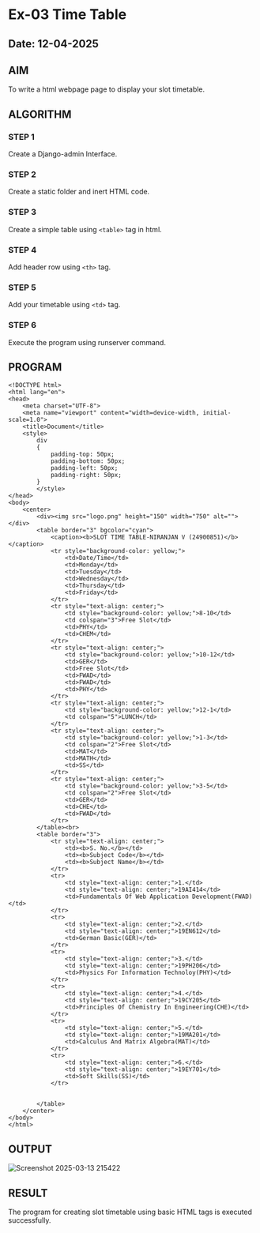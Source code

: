 # Ex-03 Time Table
## Date: 12-04-2025

## AIM
To write a html webpage page to display your slot timetable.

## ALGORITHM
### STEP 1
Create a Django-admin Interface.

### STEP 2
Create a static folder and inert HTML code.

### STEP 3
Create a simple table using ```<table>``` tag in html.

### STEP 4
Add header row using ```<th>``` tag.

### STEP 5
Add your timetable using ```<td>``` tag.

### STEP 6
Execute the program using runserver command.

## PROGRAM

```
<!DOCTYPE html>
<html lang="en">
<head>
    <meta charset="UTF-8">
    <meta name="viewport" content="width=device-width, initial-scale=1.0">
    <title>Document</title>
    <style>
        div
        {
            padding-top: 50px;
            padding-bottom: 50px;
            padding-left: 50px;
            padding-right: 50px;
        }
        </style>
</head>
<body>
    <center>
        <div><img src="logo.png" height="150" width="750" alt=""></div>
        <table border="3" bgcolor="cyan">
            <caption><b>SLOT TIME TABLE-NIRANJAN V (24900851)</b></caption>
            <tr style="background-color: yellow;">
                <td>Date/Time</td>
                <td>Monday</td>
                <td>Tuesday</td>
                <td>Wednesday</td>
                <td>Thursday</td>
                <td>Friday</td>
            </tr>
            <tr style="text-align: center;">
                <td style="background-color: yellow;">8-10</td>
                <td colspan="3">Free Slot</td>
                <td>PHY</td>
                <td>CHEM</td>
            </tr>
            <tr style="text-align: center;">
                <td style="background-color: yellow;">10-12</td>
                <td>GER</td>
                <td>Free Slot</td>
                <td>FWAD</td>
                <td>FWAD</td>
                <td>PHY</td>
            </tr>
            <tr style="text-align: center;">
                <td style="background-color: yellow;">12-1</td>
                <td colspan="5">LUNCH</td>
            </tr>
            <tr style="text-align: center;">
                <td style="background-color: yellow;">1-3</td>
                <td colspan="2">Free Slot</td>
                <td>MAT</td>
                <td>MATH</td>
                <td>SS</td>
            </tr>
            <tr style="text-align: center;">
                <td style="background-color: yellow;">3-5</td>
                <td colspan="2">Free Slot</td>
                <td>GER</td>
                <td>CHE</td>
                <td>FWAD</td>
            </tr>
        </table><br>
        <table border="3">
            <tr style="text-align: center;">
                <td><b>S. No.</b></td>
                <td><b>Subject Code</b></td>
                <td><b>Subject Name</b></td>
            </tr>
            <tr>
                <td style="text-align: center;">1.</td>
                <td style="text-align: center;">19AI414</td>
                <td>Fundamentals Of Web Application Development(FWAD)</td>
            </tr>
            <tr>
                <td style="text-align: center;">2.</td>
                <td style="text-align: center;">19EN612</td>
                <td>German Basic(GER)</td>
            </tr>
            <tr>
                <td style="text-align: center;">3.</td>
                <td style="text-align: center;">19PH206</td>
                <td>Physics For Information Technoloy(PHY)</td>
            </tr>
            <tr>
                <td style="text-align: center;">4.</td>
                <td style="text-align: center;">19CY205</td>
                <td>Principles Of Chemistry In Engineering(CHE)</td>
            </tr>
            <tr>
                <td style="text-align: center;">5.</td>
                <td style="text-align: center;">19MA201</td>
                <td>Calculus And Matrix Algebra(MAT)</td>
            </tr>
            <tr>
                <td style="text-align: center;">6.</td>
                <td style="text-align: center;">19EY701</td>
                <td>Soft Skills(SS)</td>
            </tr>
            

        </table>
    </center>
</body>
</html>
```

## OUTPUT

![Screenshot 2025-03-13 215422](https://github.com/user-attachments/assets/ead333a7-c314-4641-8a10-31fda892cbf3)


## RESULT
The program for creating slot timetable using basic HTML tags is executed successfully.
